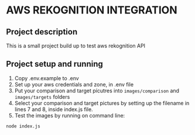 # AWS REKOGNITION INTEGRATION

## Project description
This is a small project build up to test aws rekognition API

## Project setup and running
1. Copy .env.example to .env
2. Set up your aws credentials and zone, in .env file
3. Put your comparison and target pícutres into `images/comparison` and `images/targets` folders
4. Select your comparison and target pictures by setting up the filename in lines 7 and 8, inside index.js file.
5. Test the images by running on command line:
```
node index.js
```
